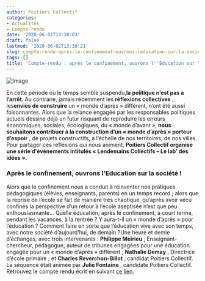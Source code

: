 ```yaml
---
author: Poitiers Collectif
categories:
- Actualités
- Compte-rendu
date: '2020-06-02T13:38:03'
draft: false
lastmod: '2020-06-02T13:38:21'
slug: compte-rendu-apres-le-confinement-ouvrons-leducation-sur-la-societe
tags: []
title: 'Compte-rendu : après le confinement, ouvrons l''Education sur la société !'
---
```


![Image](/images/2025/compte-rendu-apres-le-confinement-ouvrons-leducation-sur-la-societe/Education20Mai-18-18-1024x576.jpg)

En cette période où le temps semble suspendu,**la politique n’est pas à l’arrêt**. Au contraire, jamais récemment les **réflexions collectives** , les**envies de** **construire** un « monde d’après » différent, n’ont été aussi foisonnantes. Alors que la relance engagée par les responsables politiques actuels dessine déjà un futur risquant de reproduire les erreurs économiques, sociales, écologiques, du « monde d’avant », **nous souhaitons contribuer à la construction d’un « monde d’après » porteur d’espoir** , de projets constructifs, à l’échelle de nos territoires, de nos villes. Pour partager ces réflexions qui nous animent, **Poitiers Collectif organise une série d'événements intitulés « Lendemains Collectifs – Le lab’ des idées ».**  

### Après le confinement, ouvrons l'Education sur la société !

Alors que le confinement nous a conduit à réinventer nos pratiques pédagogiques (élèves, enseignants, parents) en un temps record ; alors que la reprise de l’école se fait de manière très chaotique, qu’après avoir vécu confinés la perspective d’un retour à l’école aseptisée n’est que peu enthousiasmante… Quelle éducation, après le confinement, à court terme, pendant les vacances, à la rentrée ? Y aura-t-il un « monde d’après » pour l’éducation ? Comment faire en sorte que l’éducation vive avec son temps, avec notre société d’aujourd’hui, de demain ?Une heure et demie d’échanges, avec trois intervenants : **Philippe Meirieu** , Enseignant-chercheur, pédagogue, auteur de tribunes engagées pour une éducation engagée pour un « monde d’après » différent ; **Nathalie Demay** , Directrice d’école primaire ; et **Charles Reverchon-Billot** , candidat Poitiers Collectif. La séquence était animée par **Julie Fontaine** , candidate Poitiers Collectif.   Retrouvez le compte rendu écrit en suivant [ce lien](https://poitierscollectif.fr/wp-content/uploads/2020/06/CR-Lendemain-collectif-education.pdf).
